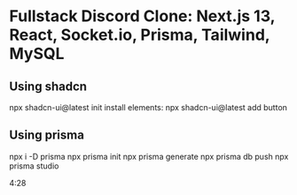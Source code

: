 # Fullstack Discord Clone: Next.js 13, React, Socket.io, Prisma, Tailwind, MySQL




## Using shadcn
npx  shadcn-ui@latest init
install elements:
npx shadcn-ui@latest add button

## Using prisma
npx i -D prisma
npx prisma init
npx prisma generate
npx prisma db push
npx prisma studio

4:28